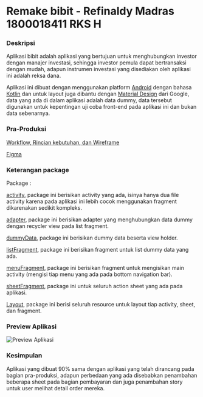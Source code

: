 # Remake bibit - Refinaldy Madras 1800018411 RKS H

### Deskripsi
Aplikasi bibit adalah aplikasi yang bertujuan untuk menghubungkan investor dengan manajer investasi, sehingga 
investor pemula dapat bertransaksi dengan mudah, adapun instrumen investasi yang disediakan oleh aplikasi ini adalah reksa dana.

Aplikasi ini dibuat dengan menggunakan platform [Android](https://www.android.com/intl/id_id/) dengan bahasa [Kotlin](https://developer.android.com/kotlin?hl=id) dan untuk layout juga dibantu dengan [Material Design](https://material.io/) dari Google, data yang ada di dalam aplikasi
adalah data dummy, data tersebut digunakan untuk kepentingan uji coba front-end pada aplikasi ini dan bukan data sebenarnya.

### Pra-Produksi
[Workflow, Rincian kebutuhan, dan Wireframe](https://drive.google.com/drive/folders/1LC09GQ_MdO6Xkb-p9kguW5UHGFiVrguw?usp=sharing)

[Figma](https://www.figma.com/file/MXwbOZ6pyjp2xi0vOJutRc/RKS-18000184111?node-id=0%3A1)

### Keterangan package

Package :

[activity](https://github.com/refinaldy7/remake-bibit/tree/master/app/src/main/java/com/refinaldy/newbibit/activity), package ini berisikan activity yang ada, isinya hanya dua file activity karena pada aplikasi ini lebih cocok menggunakan fragment dikarenakan sedikit kompleks.

[adapter](https://github.com/refinaldy7/remake-bibit/tree/master/app/src/main/java/com/refinaldy/newbibit/adapter), package ini berisikan adapter yang menghubungkan data dummy dengan recycler view pada list fragment.

[dummyData](https://github.com/refinaldy7/remake-bibit/tree/master/app/src/main/java/com/refinaldy/newbibit/dummydata), package ini berisikan dummy data beserta view holder.

[listFragment](https://github.com/refinaldy7/remake-bibit/tree/master/app/src/main/java/com/refinaldy/newbibit/listfragment), package ini berisikan fragment untuk list dummy data yang ada.

[menuFragment](https://github.com/refinaldy7/remake-bibit/tree/master/app/src/main/java/com/refinaldy/newbibit/menu_fragment), package ini berisikan fragment untuk mengisikan main activity (mengisi tiap menu yang ada pada bottom navigation bar).

[sheetFragment](https://github.com/refinaldy7/remake-bibit/tree/master/app/src/main/java/com/refinaldy/newbibit/sheet_fragment), package ini untuk seluruh action sheet yang ada pada aplikasi.

[Layout](https://github.com/refinaldy7/remake-bibit/tree/master/app/src/main/res/layout), package ini berisi seluruh resource untuk layout tiap activity, sheet, dan fragment.


### Preview Aplikasi
![Preview Aplikasi](ezgif.com-video-to-gif.gif)


### Kesimpulan
Aplikasi yang dibuat 90% sama dengan aplikasi yang telah dirancang pada bagian pra-produksi, adapun perbedaan yang ada
disebabkan penambahan beberapa sheet pada bagian pembayaran dan juga penambahan story untuk user melihat detail order mereka.
